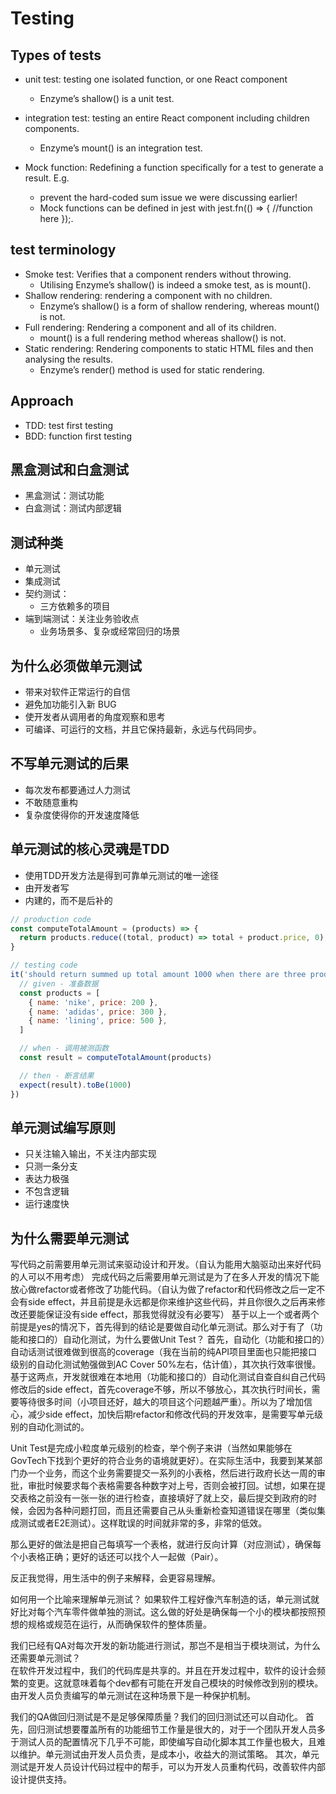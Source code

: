 # Testing

## Types of tests

- unit test: testing one isolated function, or one React component

  - Enzyme’s shallow() is a unit test.

- integration test: testing an entire React component including children components.

  - Enzyme’s mount() is an integration test.

- Mock function: Redefining a function specifically for a test to generate a result. E.g.
  - prevent the hard-coded sum issue we were discussing earlier!
  - Mock functions can be defined in jest with jest.fn(() => { //function here });.

## test terminology

- Smoke test: Verifies that a component renders without throwing.
  - Utilising Enzyme’s shallow() is indeed a smoke test, as is mount().
- Shallow rendering: rendering a component with no children.
  - Enzyme’s shallow() is a form of shallow rendering, whereas mount() is not.
- Full rendering: Rendering a component and all of its children.
  - mount() is a full rendering method whereas shallow() is not.
- Static rendering: Rendering components to static HTML files and then analysing the results.
  - Enzyme’s render() method is used for static rendering.

## Approach
- TDD: test first testing
- BDD: function first testing




## 黑盒测试和白盒测试

- 黑盒测试：测试功能
- 白盒测试：测试内部逻辑


## 测试种类
- 单元测试
- 集成测试
- 契约测试：
    - 三方依赖多的项目
- 端到端测试：关注业务验收点
    - 业务场景多、复杂或经常回归的场景

## 为什么必须做单元测试

- 带来对软件正常运行的自信
- 避免加功能引入新 BUG
- 使开发者从调用者的角度观察和思考
- 可编译、可运行的文档，并且它保持最新，永远与代码同步。

## 不写单元测试的后果
- 每次发布都要通过人力测试
- 不敢随意重构
- 复杂度使得你的开发速度降低

## 单元测试的核心灵魂是TDD
- 使用TDD开发方法是得到可靠单元测试的唯一途径
- 由开发者写
- 内建的，而不是后补的

``` js
// production code
const computeTotalAmount = (products) => {
  return products.reduce((total, product) => total + product.price, 0); 
}

// testing code
it('should return summed up total amount 1000 when there are three products priced 200, 300, 500', () => {
  // given - 准备数据
  const products = [
    { name: 'nike', price: 200 },
    { name: 'adidas', price: 300 },
    { name: 'lining', price: 500 },
  ]

  // when - 调用被测函数
  const result = computeTotalAmount(products)

  // then - 断言结果
  expect(result).toBe(1000)
})
```

## 单元测试编写原则
- 只关注输入输出，不关注内部实现
- 只测一条分支
- 表达力极强
- 不包含逻辑
- 运行速度快


## 为什么需要单元测试
写代码之前需要用单元测试来驱动设计和开发。（自认为能用大脑驱动出来好代码的人可以不用考虑）
完成代码之后需要用单元测试是为了在多人开发的情况下能放心做refactor或者修改了功能代码。（自认为做了refactor和代码修改之后一定不会有side effect，并且前提是永远都是你来维护这些代码，并且你很久之后再来修改还要能保证没有side effect，那我觉得就没有必要写）
基于以上一个或者两个前提是yes的情况下，首先得到的结论是要做自动化单元测试。那么对于有了（功能和接口的）自动化测试，为什么要做Unit Test？
首先，自动化（功能和接口的）自动话测试很难做到很高的coverage（我在当前的纯API项目里面也只能把接口级别的自动化测试勉强做到AC Cover 50%左右，估计值），其次执行效率很慢。基于这两点，开发就很难在本地用（功能和接口的）自动化测试自查自纠自己代码修改后的side effect，首先coverage不够，所以不够放心，其次执行时间长，需要等待很多时间（小项目还好，越大的项目这个问题越严重）。所以为了增加信心，减少side effect，加快后期refactor和修改代码的开发效率，是需要写单元级别的自动化测试的。

Unit Test是完成小粒度单元级别的检查，举个例子来讲（当然如果能够在GovTech下找到个更好的符合业务的语境就更好）。在实际生活中，我要到某某部门办一个业务，而这个业务需要提交一系列的小表格，然后进行政府长达一周的审批，审批时候要求每个表格需要各种数字对上号，否则会被打回。试想，如果在提交表格之前没有一张一张的进行检查，直接填好了就上交，最后提交到政府的时候，会因为各种问题打回，而且还需要自己从头重新检查知道错误在哪里（类似集成测试或者E2E测试）。这样耽误的时间就非常的多，非常的低效。

那么更好的做法是把自己每填写一个表格，就进行反向计算（对应测试），确保每个小表格正确；更好的话还可以找个人一起做（Pair）。

反正我觉得，用生活中的例子来解释，会更容易理解。



如何用一个比喻来理解单元测试？
如果软件工程好像汽车制造的话，单元测试就好比对每个汽车零件做单独的测试。这么做的好处是确保每一个小的模块都按照预想的规格或规范在运行，从而确保软件的整体质量。

我们已经有QA对每次开发的新功能进行测试，那岂不是相当于模块测试，为什么还需要单元测试？    
在软件开发过程中，我们的代码库是共享的。并且在开发过程中，软件的设计会频繁的变更。这就意味着每个dev都有可能在开发自己模块的时候修改到别的模块。由开发人员负责编写的单元测试在这种场景下是一种保护机制。

我们的QA做回归测试是不是足够保障质量？我们的回归测试还可以自动化。
首先，回归测试想要覆盖所有的功能细节工作量是很大的，对于一个团队开发人员多于测试人员的配置情况下几乎不可能，即使编写自动化脚本其工作量也极大，且难以维护。单元测试由开发人员负责，是成本小，收益大的测试策略。
其次，单元测试是开发人员设计代码过程中的帮手，可以为开发人员重构代码，改善软件内部设计提供支持。

